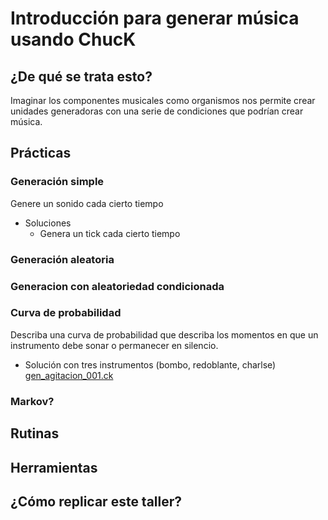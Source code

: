 # Introducción para generar música usando ChucK
## ¿De qué se trata esto?
Imaginar los componentes musicales como organismos nos permite crear unidades generadoras con una serie de condiciones que podrían crear música.
## Prácticas
### Generación simple
Genere un sonido cada cierto tiempo
+ Soluciones
  + Genera un tick cada cierto tiempo 
### Generación aleatoria
### Generacion con aleatoriedad condicionada
### Curva de probabilidad
Describa una curva de probabilidad que describa los momentos en que un instrumento debe sonar o permanecer en silencio.
+ Solución con tres instrumentos (bombo, redoblante, charlse) [gen_agitacion_001.ck](https://github.com/son0p/algo0ritmos/blob/master/generatives/gen_agitation_001.ck)

### Markov?
## Rutinas
## Herramientas
## ¿Cómo replicar este taller?
